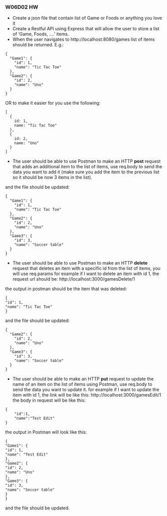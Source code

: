 ### W06D02 HW
* Create a json file that contain list of Game or Foods or anything you love it
* Create a Restful API using Express that will allow the user to store a list of
‘Game, Foods, ....’ items.
* When the user navigates to http://localhost:8080/games list of items should be returned. E.g.:

```
{
  "Game1": {
    "id": 1,
    "name": "Tic Tac Toe"
  },
  "Game2": {
    "id": 2,
    "name": "Uno"
  }
}
```
OR to make it easier for you use the following:
```
[
  {
    id: 1,
    name: "Tic Tac Toe"
  },
  {
    id: 2,
    name: "Uno"
  }
]
```

* The user should be able to use Postman to make an HTTP **post** request that adds an additional item to the list of items, use req.body to send the data you want to add it (make sure you add the item to the previous list so it should be now 3 items in the list).

and the file should be updated:
```
{
  "Game1": {
    "id": 1,
    "name": "Tic Tac Toe"
  },
  "Game2": {
    "id": 2,
    "name": "Uno"
  },
  "Game3": {
    "id": 3,
    "name": "Soccer table"
  }
}
```

* The user should be able to use Postman to make an HTTP **delete** request that deletes an item with a specific id from the list of items, you will use req.params
for example if I want to delete an item with id 1, the request url should be: http://localhost:3000/gamesDelete/1

the output in postman should be the item that was deleted:
```
{
"id": 1,
"name": "Tic Tac Toe"
}
```
and the file should be updated:
```
{
  "Game2": {
    "id": 2,
    "name": "Uno"
  },
  "Game3": {
    "id": 3,
    "name": "Soccer table"
  }
}
```

* The user should be able to make an HTTP **put** request to update the name of an item on the list of items using Postman, use req.body to send the data you want to update it.
for example if I want to update the item with id 1, the link will be like this: http://localhost:3000/gamesEdit/1
the body in request will be like this:
```
{
    "id":1,
    "name":"Test Edit"
}
```
the output in Postman will look like this:
``` 
{
"Game1": {
"id": 1,
"name": "Test Edit"
},
"Game2": {
"id": 2,
"name": "Uno"
},
"Game3": {
"id": 3,
"name": "Soccer table"
}
}
```
and the file should be updated.